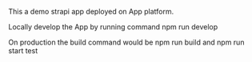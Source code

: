 This a demo strapi app deployed on App platform.

Locally develop the App by running command npm run develop

On production the build command would be npm run build and npm run start test

